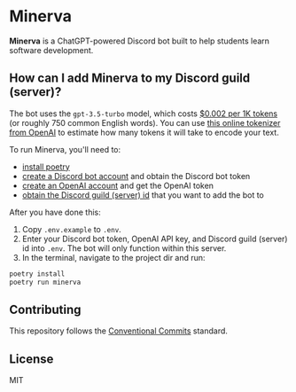 # Minerva

**Minerva** is a ChatGPT-powered Discord bot built to help students learn software development.

## How can I add Minerva to my Discord guild (server)?

The bot uses the `gpt-3.5-turbo` model, which costs [$0.002 per 1K tokens](https://openai.com/pricing) (or roughly 750 common English words). You can use [this online tokenizer from OpenAI](https://platform.openai.com/tokenizer) to estimate how many tokens it will take to encode your text.

To run Minerva, you'll need to:
- [install poetry](https://python-poetry.org/docs/#installation)
- [create a Discord bot account](https://python-poetry.org/docs/#installation) and obtain the Discord bot token
- [create an OpenAI account](https://platform.openai.com/) and get the OpenAI token
- [obtain the Discord guild (server) id](https://support.discord.com/hc/en-us/articles/206346498-Where-can-I-find-my-User-Server-Message-ID-) that you want to add the bot to

After you have done this:
1. Copy `.env.example` to `.env`.
2. Enter your Discord bot token, OpenAI API key, and Discord guild (server) id into `.env`. The bot will only function within this server.
3. In the terminal, navigate to the project dir and run:
```sh
poetry install
poetry run minerva
```

## Contributing

This repository follows the [Conventional Commits](https://www.conventionalcommits.org/en/v1.0.0/) standard.

## License

MIT
